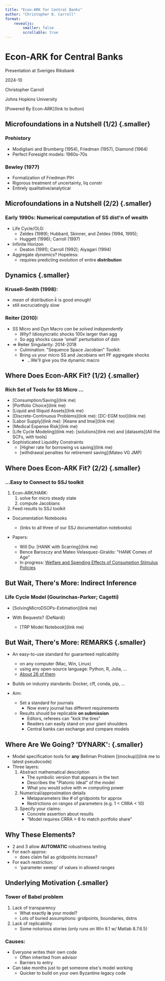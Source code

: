 ```yaml
---
title: "Econ-ARK for Central Banks"
author: "Christopher D. Carroll"
format:
    revealjs:
        smaller: false
        scrollable: true
---
```


# Econ-ARK for Central Banks

Presentation at Sveriges Riksbank

2024-10

Christopher Carroll

Johns Hopkins University 

[Powered By Econ-ARK](link to button)


## Microfoundations in a Nutshell (1/2) {.smaller}

### Prehistory

* Modigliani and Brumberg (1954), Friedman (1957), Diamond (1964)
* Perfect Foresight models: 1960s-70s
	
### Bewley (1977)

* Formalization of Friedman PIH
* Rigorous treatment of uncertainty, liq constr
* Entirely qualitative/analytical


## Microfoundations in a Nutshell (2/2) {.smaller}

### Early 1990s: Numerical computation of SS dist'n of wealth

* Life Cycle/OLG:
    + Zeldes (1989); Hubbard, Skinner, and Zeldes (1994, 1995);
    + Huggett (1996); Carroll (1997)
* Infinite Horizon
    + Deaton (1991); Carroll (1992); Aiyagari (1994)
* Aggregate _dynamics_? Hopeless:
    + requires predicting evolution of entire **distribution**


## Dynamics {.smaller}

### Krusell-Smith (1998): <!-- somebody add link to our KS replication -->

* _mean_ of distribution $\bar{k}$ is good enough!
* still excruciatingly slow

### Reiter (2010):

* SS Micro and Dyn Macro _can be solved independently_
    + _Why_? Idiosyncratic shocks 100x larger than agg
    + So agg shocks cause 'small' perturbation of dstn
* $\Rightarrow$ Reiter Singularity: 2014-2018
    + Culmination: "Sequence Space Jacobian" Toolkit: <!-- link -->
    + Bring us your micro SS and Jacobians wrt PF aggregate shocks
        - ...We'll give you the dynamic macro


## Where Does Econ-ARK Fit? (1/2) {.smaller}

### Rich Set of Tools for SS Micro ...

<!-- Somebody please make links to relevant docs or REMARKs or DemARKs -->
* [Consumption/Saving](link me)
* [Portfolio Choice](link me)
* [Liquid and Illiquid Assets](link me)
* [Discrete-Continuous Problems](link me): [DC-EGM tool](link me)
* [Labor Supply](link me): [Keane and Imai](link me)
* [Medical Expense Risk](link me)
* [Life Cycle Modeling](link me): [solutions](link me) and [datasets](All the SCFs, with tools)
* Sophisticated Liquidity Constraints
    + [Higher rate for borrowing vs saving](link me)
    + [withdrawal penalties for retirement saving](Mateo VG JMP)


## Where Does Econ-ARK Fit? (2/2) {.smaller}

### ...Easy to Connect to SSJ toolkit

1. Econ-ARK/HARK:
   1. solve for micro steady state
   1. compute Jacobians 
1. Feed results to SSJ toolkit

* Documentation Notebooks
    + (links to all three of our SSJ documentation notebooks)

* Papers:
    + Will Du: [HANK with Scarring](link me)
    + Bence Barosczy and Mateo Velasquez-Giraldo: "HANK Comes of Age"
    + In progress: [Welfare and Spending Effects of Consumption Stimulus Policies](https://llorracc.github.io/HAFiscal)


## But Wait, There's More: Indirect Inference

### Life Cycle Model (Gourinchas-Parker; Cagetti)

* [SolvingMicroDSOPs-Estimation](link me)

* With Bequests? (DeNardi)
  - [TRP Model Notebook](link me)


## But Wait, There's More: REMARKS {.smaller}

* An easy-to-use standard for guaranteed replicability
    + on any computer (Mac, Win, Linux) 
    + using any open-source language: Python, R, Julia, ...
    + [About 26 of them](https://econ-ark.org/materials)

* Builds on industry standards: Docker, cff, conda, pip, ...
  
* Aim:
    + Set a standard for journals
        - Now every journal has different requirements
    + Results should be replicable **on submission**
        - Editors, referees can "kick the tires"
        - Readers can easily stand on your giant shoulders
        - Central banks can exchange and compare models


## Where Are We Going? 'DYNARK': {.smaller}

* Model specification tools for **any** Bellman Problem [(mockup)](link me to latest pseudocode)
* Three layers:
    1. Abstract mathematical description
        - The symbolic version that appears in the text
        - Describes the "Platonic Ideal" of the model
        - What you would solve with $\infty$ computing power
    2. Numerical/approximation details
        - Metaparameters like \# of gridpoints for approx
        - Restrictions on ranges of parameters (e.g. 1 < CRRA < 10)
    3. Specify your claims:
        - Concrete assertion about results
        - "Model requires CRRA > 8 to match portfolio share"


## Why These Elements?

* 2 and 3 allow **AUTOMATIC** robustness testing
* For each approx:
    + does claim fail as gridpoints increase?
* For each restriction:
    + 'parameter sweep' of values in allowed ranges


## Underlying Motivation {.smaller}

### Tower of Babel problem

1. Lack of transparency
    + What exactly **is** your model?
    + Lots of buried assumptions: gridpoints, boundaries, dstns
2. Lack of replicability
    + Some notorious stories (only runs on Win 8.1 w/ Matlab 8.7.6.5)

### Causes:

* Everyone writes their own code
    + Often inherited from advisor
    + Barriers to entry
* Can take months just to get someone else's model working
    + Quicker to build on your own Byzantine legacy code
